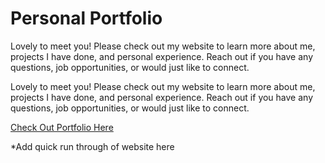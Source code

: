 # Personal Portfolio

Lovely to meet you! Please check out my website to learn more about me, projects I have done, and personal experience. Reach out if you have any questions, job opportunities, or would just like to connect.

 
Lovely to meet you! Please check out my website to learn more about me, projects I have done, and personal experience. Reach out if you have any questions, job opportunities, or would just like to connect.

[Check Out Portfolio Here](https://celinalind.github.io/meet-celina/)

*Add quick run through of website here

